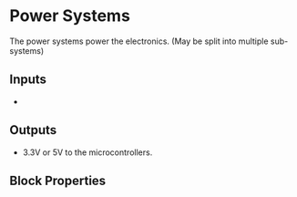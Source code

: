 Power Systems
==============
<!-- Block Definition -->
The power systems power the electronics. (May be split into multiple sub-systems)

Inputs
-------
- 

Outputs
--------
- 3.3V or 5V to the microcontrollers.

Block Properties
-----------------
